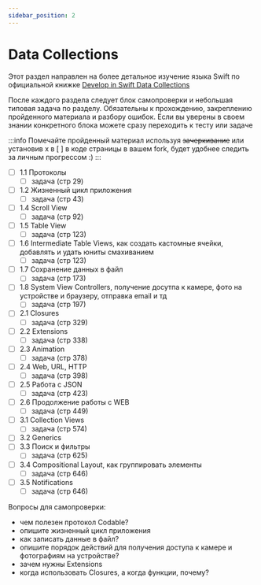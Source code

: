 ```yaml
---
sidebar_position: 2
---
```


# Data Collections

Этот раздел направлен на более детальное изучение языка Swift по официальной книжке [Develop in Swift Data Collections](https://books.apple.com/ru/book/develop-in-swift-fundamentals/id1556365994?l=en)

После каждого раздела следует блок самопроверки и небольшая типовая задача по разделу. Обязательны к прохождению, закреплению пройденного материала и разбору ошибок. Если вы уверены в своем знании конкретного блока можете сразу переходить к тесту или задаче

:::info
Помечайте пройденный материал используя ~~зачеркивание~~ или установив x в [ ] в коде страницы в вашем fork, будет удобнее следить за личным прогрессом :)
:::

- [ ] 1.1 Протоколы 
  - [ ] задача (стр 29)
- [ ] 1.2 Жизненный цикл приложения 
  - [ ] задача (стр 43)
- [ ] 1.4 Scroll View
  - [ ] задача (стр 92)
- [ ] 1.5 Table View
  - [ ] задача (стр 123)
- [ ] 1.6 Intermediate Table Views, как создать кастомные ячейки, добавлять и удать юниты смахиванием
  - [ ] задача (стр 123)
- [ ] 1.7 Сохранение данных в файл
  - [ ] задача (стр 173)
- [ ] 1.8 System View Controllers, получение досутпа к камере, фото на устройстве и браузеру, отправка email и тд
  - [ ] задача (стр 197)
- [ ] 2.1 Closures
  - [ ] задача (стр 329)
- [ ] 2.2 Extensions 
  - [ ] задача (стр 338)
- [ ] 2.3 Animation
  - [ ] задача (стр 378)  
- [ ] 2.4 Web, URL, HTTP
  - [ ] задача (стр 398)
- [ ] 2.5 Работа с JSON
  - [ ] задача (стр 423)
- [ ] 2.6 Продолжение работы с WEB
  - [ ] задача (стр 449)
- [ ] 3.1 Collection Views
  - [ ] задача (стр 574)
- [ ] 3.2 Generics
- [ ] 3.3 Поиск и фильтры
  - [ ] задача (стр 625)
- [ ] 3.4 Compositional Layout, как группировать элементы 
  - [ ] задача (стр 646)
- [ ] 3.5 Notifications
  - [ ] задача (стр 646)  

Вопросы для самопроверки:
 - чем полезен протокол Codable? 
 - опишите жизненный цикл приложения
 - как записать данные в файл?
 - опишите порядок действий для получения доступа к камере и фотографиям на устройстве? 
 - зачем нужны Extensions
 - когда использовать Closures, а когда функции, почему? 